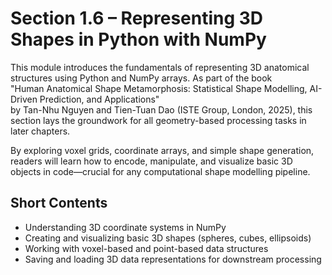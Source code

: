 # Section 1.6 – Representing 3D Shapes in Python with NumPy

This module introduces the fundamentals of representing 3D anatomical structures using Python and NumPy arrays. As part of the book  
"Human Anatomical Shape Metamorphosis: Statistical Shape Modelling, AI-Driven Prediction, and Applications"  
by Tan-Nhu Nguyen and Tien-Tuan Dao (ISTE Group, London, 2025), this section lays the groundwork for all geometry-based processing tasks in later chapters.

By exploring voxel grids, coordinate arrays, and simple shape generation, readers will learn how to encode, manipulate, and visualize basic 3D objects in code—crucial for any computational shape modelling pipeline.

## Short Contents

- Understanding 3D coordinate systems in NumPy  
- Creating and visualizing basic 3D shapes (spheres, cubes, ellipsoids)  
- Working with voxel-based and point-based data structures  
- Saving and loading 3D data representations for downstream processing